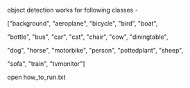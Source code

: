 object detection works for following classes - <p>
  ["background", "aeroplane", "bicycle", "bird", "boat",  <p>
	"bottle", "bus", "car", "cat", "chair", "cow", "diningtable", <p>
	"dog", "horse", "motorbike", "person", "pottedplant", "sheep", <p>
	"sofa", "train", "tvmonitor"] <p>
 
 open how_to_run.txt
    
